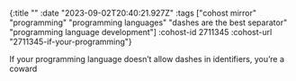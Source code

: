 {:title ""
 :date "2023-09-02T20:40:21.927Z"
 :tags ["cohost mirror" "programming" "programming languages" "dashes are the best separator" "programming language development"]
 :cohost-id 2711345
 :cohost-url "2711345-if-your-programming"}

If your programming language doesn’t allow dashes in identifiers, you’re a coward